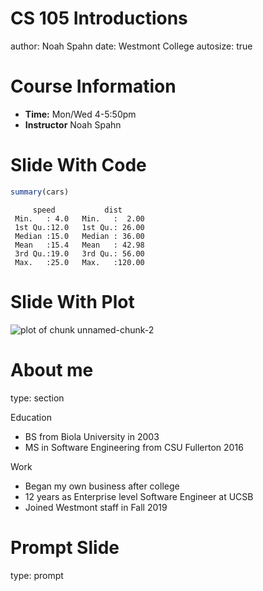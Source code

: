 CS 105 Introductions
========================================================
author: Noah Spahn
date: Westmont College
autosize: true

Course Information
========================================================

 - **Time:** Mon/Wed 4-5:50pm
 - **Instructor** Noah Spahn

Slide With Code
========================================================


```r
summary(cars)
```

```
     speed           dist       
 Min.   : 4.0   Min.   :  2.00  
 1st Qu.:12.0   1st Qu.: 26.00  
 Median :15.0   Median : 36.00  
 Mean   :15.4   Mean   : 42.98  
 3rd Qu.:19.0   3rd Qu.: 56.00  
 Max.   :25.0   Max.   :120.00  
```

Slide With Plot
========================================================

![plot of chunk unnamed-chunk-2](Introduction-figure/unnamed-chunk-2-1.png)

About me
====================================
type: section

Education

  * BS from Biola University in 2003
  * MS in Software Engineering from CSU Fullerton 2016
  
Work
  * Began my own business after college
  * 12 years as Enterprise level Software Engineer at UCSB
  * Joined Westmont staff in Fall 2019


Prompt Slide
====================================
type: prompt
